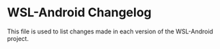 # WSL-Android Changelog

This file is used to list changes made in each version of the WSL-Android project.


